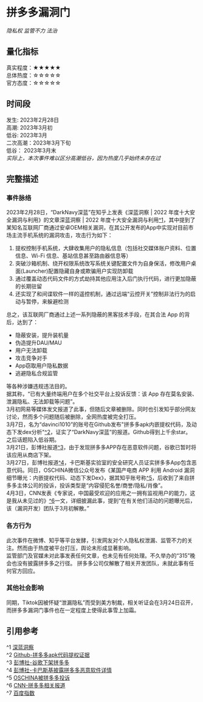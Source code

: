 # 拼多多漏洞门
*隐私权 监管不力 法治*  
## 量化指标
真实程度：★★★★★  
总体热度：☆☆☆☆☆  
官方态度：☆☆☆☆☆  
## 时间段
发生: 2023年2月28日  
高潮: 2023年3月初  
低谷: 2023年3月  
二次高潮：2023年3月下旬  
低谷： 2023年3月末  
*实际上，本次事件难以区分高潮低谷，因为热度几乎始终未存在过*
## 完整描述
### 事件脉络
2023年2月28日，“DarkNavy深蓝”在知乎上发表《深蓝洞察 | 2022 年度十大安全漏洞与利用》的文章深蓝洞察 | 2022 年度十大安全漏洞与利用[^1][深蓝洞察]，其中提到了某知名互联网厂商通过安卓OEM相关漏洞，在其公开发布的App中实现对目前市场主流手机系统的漏洞攻击，攻击行为如下：
1. 提权控制手机系统，大肆收集用户的隐私信息（包括社交媒体账户资料、位置信息、Wi-Fi 信息、基站信息甚至路由器信息等）
2. 突破沙箱机制、绕开权限系统改写系统关键配置文件为自身保活，修改用户桌面(Launcher)配置隐藏自身或欺骗用户实现防卸载
3. 通过覆盖动态代码文件的方式劫持其他应用注入后门执行代码，进行更加隐蔽的长期驻留
4. 还实现了和间谍软件一样的遥控机制，通过远端“云控开关”控制非法行为的启动与暂停，来躲避检测

总之，该互联网厂商通过上述一系列隐蔽的黑客技术手段，在其合法 App 的背后，达到了：
- 隐蔽安装，提升装机量
- 伪造提升DAU/MAU
- 用户无法卸载
- 攻击竞争对手
- App窃取用户隐私数据
- 逃避隐私合规监管

等各种涉嫌违规违法目的。  
据其称，“已有大量终端用户在多个社交平台上投诉反馈：该 App 存在莫名安装、泄漏隐私、无法卸载等问题”。  
3月初网易等媒体发文报道了此事，但随后文章被删除。同时也引发知乎部分网友讨论，然而多个问题随后被删除，全网热度被完全打压。  
3月7日，名为“davinci1010”的账号在Github发布"拼多多apk内嵌提权代码，及动态下发dex分析"[^2][拼多多apk代码提权证据]，证实了“DarkNavy深蓝”的报道。Github得到上千余star。  
之后话题陷入低谷期。  
3月21日，彭博社报道[^3][彭博社-谷歌下架拼多多]，由于发现拼多多APP存在恶意软件问题，谷歌已暂时将该应用从商店下架。  
3月27日，彭博社报道[^4][彭博社-卡巴斯基披露拼多多恶意软件详情]，卡巴斯基实验室的安全研究人员证实拼多多App包含恶意代码。同日，OSCHINA微信公众号发布《某国产电商 APP 利用 Android 漏洞细节曝光：内嵌提权代码、动态下发Dex》，据其知乎账号称[^5][OSCHINA被拼多多投诉]，后收到了来自拼多多主体公司的投诉，投诉类型是“内容侵犯名誉/商誉/隐私/肖像”。  
4月3日，CNN发表《专家说，中国最受欢迎的应用之一拥有监视用户的能力，这是我从未见过的》[^6][CNN相关报道]一文，详细披漏此事，提到“在有关他们活动的问题曝光后，该（漏洞开发）团队于3月初解散。”  
### 各方行为
此次事件在微博、知乎等平台发酵，引发网友对个人隐私权泄漏、监管不力的关注。然而由于热度被平台打压，舆论未形成显著影响。  
监管部门及官媒未对此事发表任何文章，也未见有任何处理。不久举办的“315”晚会也没有披露拼多多之行径。
拼多多公司仅解散了相关开发团队，未就此事有任何官方回应。
### 其他社会影响
同期，Tiktok因被怀疑“泄漏隐私”而受到美方制裁，相关听证会在3月24日召开，而拼多多漏洞门事件也在一定程度上使得此事雪上加霜。
## 引用参考
^1 [深蓝洞察](https://zhuanlan.zhihu.com/p/610241711)  
^2 [Github-拼多多apk代码提权证据](https://github.com/davinci1010/pinduoduo_backdoor)  
^3 [彭博社-谷歌下架拼多多](https://www.bloomberg.com/news/articles/2023-03-21/google-suspends-pdd-s-main-app-after-finding-malware-in-versions?leadSource=uverify%20wall)  
^4 [彭博社-卡巴斯基披露拼多多恶意软件详情](https://www.bloomberg.com/news/articles/2023-03-27/pinduoduo-app-malware-detailed-by-cybersecurity-researchers)  
^5 [OSCHINA被拼多多投诉](https://zhuanlan.zhihu.com/p/617661783)  
^6 [CNN-拼多多相关报道](https://edition.cnn.com/videos/world/2023/04/03/exp-pinduoduo-malware-lu-stout-pkg-040301aseg2-cnni-business.cnn)  
^7 [百度指数](https://index.baidu.com/v2/main/index.html#/trend/%E6%8B%BC%E5%A4%9A%E5%A4%9A?words=%E6%8B%BC%E5%A4%9A%E5%A4%9A)
<!-- 引用跳转链接 -->
[深蓝洞察]: https://zhuanlan.zhihu.com/p/610241711 
[拼多多apk代码提权证据]: https://github.com/davinci1010/pinduoduo_backdoor  
[彭博社-谷歌下架拼多多]: https://www.bloomberg.com/news/articles/2023-03-21/google-suspends-pdd-s-main-app-after-finding-malware-in-versions?leadSource=uverify%20wall  
[彭博社-卡巴斯基披露拼多多恶意软件详情]: https://www.bloomberg.com/news/articles/2023-03-27/pinduoduo-app-malware-detailed-by-cybersecurity-researchers  
[OSCHINA被拼多多投诉]: https://zhuanlan.zhihu.com/p/617661783  
[CNN相关报道]: https://edition.cnn.com/videos/world/2023/04/03/exp-pinduoduo-malware-lu-stout-pkg-040301aseg2-cnni-business.cnn  
[百度指数]: https://index.baidu.com/v2/main/index.html#/trend/%E6%8B%BC%E5%A4%9A%E5%A4%9A?words=%E6%8B%BC%E5%A4%9A%E5%A4%9A